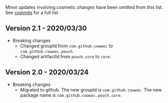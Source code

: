 Minor updates involving cosmetic changes have been omitted from this list. See [commits](../../commits/master) for a full list.

## Version 2.1 - 2020/03/30

* Breaking changes
    * Changed groupId from `com.github.cowwoc` to `com.github.cowwoc.pouch`.
    * Changed artifactId from `pouch.core` to `core`.

## Version 2.0 - 2020/03/24

* Breaking changes
    * Migrated to github. The new groupId is `com.github.cowwoc`. The new package name is
    `com.github.cowwoc.pouch.core`.